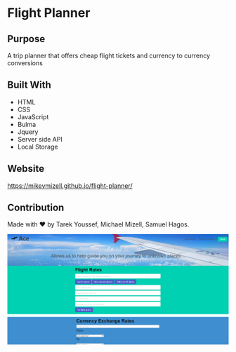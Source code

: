  # Flight Planner

## Purpose
A trip planner that offers cheap flight tickets and currency to currency conversions 

## Built With
* HTML
* CSS
* JavaScript
* Bulma
* Jquery
* Server side API
* Local Storage

## Website
https://mikeymizell.github.io/flight-planner/

## Contribution
Made with ❤️ by Tarek Youssef, Michael Mizell, Samuel Hagos.

![Flight-Planner](/assets/images/Flight-Planner.png)
